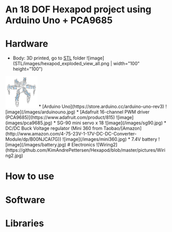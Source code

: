 # An 18 DOF Hexapod project using Arduino Uno + PCA9685

# Hardware
* Body: 3D printed, go to [STL](STL) folder ![image](STL/images/hexapod_exploded_view_all.png |  width="100" height="100")
<img src="STL/images/hexapod_exploded_view_all.png" width="100" height="100">
* [Arduino Uno](https://store.arduino.cc/arduino-uno-rev3) ![image](/images/arduinouno.jpg)
* [Adafruit 16-channel PWM driver (PCA9685)](https://www.adafruit.com/product/815) ![image](images/pca9685.jpg)
* SG-90 mini servo x 18 ![image](/images/sg90.jpg)
* DC/DC Buck Voltage regulator (Mini 360 from Taobao/[Amazon](http://www.amazon.com/4-75-23V-1-17V-DC-DC-Converter-Module/dp/B00NJCAI7G)) ![image](/images/mini360.jpg)
* 7.4V battery ![image](/images/battery.jpg)
# Electronics
![Wiring2](https://github.com/KimAndrePettersen/Hexapod/blob/master/pictures/Wiring2.jpg)

# How to use

# Software

# Libraries



